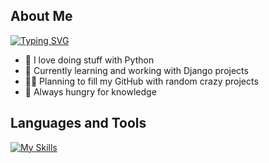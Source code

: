 ## About Me
[![Typing SVG](https://readme-typing-svg.demolab.com?font=Fira+Code&pause=1100&color=29F707&vCenter=true&width=450&lines=Who+am+I%3F;Computer+Science+Student;FullStack+Dev;Somebody+that+likes+automated+things)](https://git.io/typing-svg)

- 🐍 I love doing stuff with Python
- 🌱 Currently learning and working with Django projects
- 😵‍💫 Planning to fill my GitHub with random crazy projects
- 🧠 Always hungry for knowledge

## Languages and Tools
[![My Skills](https://skills.thijs.gg/icons?i=js,html,css,python,django,react,php,c,postgres)](https://skills.thijs.gg)
